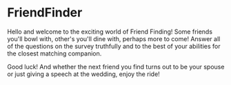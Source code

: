 # FriendFinder

Hello and welcome to the exciting world of Friend Finding! Some friends you'll bowl with, other's you'll dine with, perhaps more to come! Answer all of the questions on the survey truthfully and to the best of your abilities for the closest matching companion.

Good luck! And whether the next friend you find turns out to be your spouse or just giving a speech at the wedding, enjoy the ride!